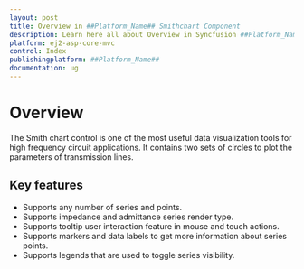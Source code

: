 ```yaml
---
layout: post
title: Overview in ##Platform_Name## Smithchart Component
description: Learn here all about Overview in Syncfusion ##Platform_Name## Smithchart component of Syncfusion Essential JS 2 and more.
platform: ej2-asp-core-mvc
control: Index
publishingplatform: ##Platform_Name##
documentation: ug
---
```



# Overview

The Smith chart control is one of the most useful data visualization tools for high frequency circuit applications. It contains two sets of circles to plot the parameters of transmission lines.

## Key features

* Supports any number of series and points.
* Supports impedance and admittance series render type.
* Supports tooltip user interaction feature in mouse and touch actions.
* Supports markers and data labels to get more information about series points.
* Supports legends that are used to toggle series visibility.